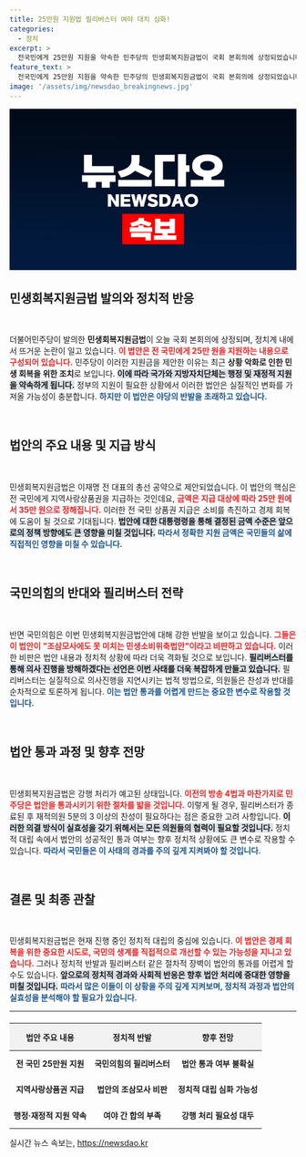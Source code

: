 ```yaml
---
title: 25만원 지원법 필리버스터 여야 대치 심화!
categories:
  - 정치
excerpt: >
  전국민에게 25만원 지원을 약속한 민주당의 민생회복지원금법이 국회 본회의에 상정되었습니다. 야당의 반대 속 필리버스터가 시작되며, 논란이 격화되고 있습니다. 이 법안의 운명은 어떻게 될까요? 클릭해 더 알아보세요!
feature_text: >
  전국민에게 25만원 지원을 약속한 민주당의 민생회복지원금법이 국회 본회의에 상정되었습니다. 야당의 반대 속 필리버스터가 시작되며, 논란이 격화되고 있습니다. 이 법안의 운명은 어떻게 될까요? 클릭해 더 알아보세요!
image: '/assets/img/newsdao_breakingnews.jpg'
---
```


<p><img src="/assets/img/newsdao_breakingnews.jpg" alt="firstkoreanews 속보" /></p>

<h2 data-ke-size="size26">민생회복지원금법 발의와 정치적 반응</h2>

<p data-ke-size="size16">&nbsp;</p>

<p>더불어민주당이 발의한 <strong>민생회복지원금법</strong>이 오늘 국회 본회의에 상정되며, 정치계 내에서 뜨거운 논란이 일고 있습니다. <b><span style="color: #ee2323;">이 법안은 전 국민에게 25만 원을 지원하는 내용으로 구성되어 있습니다.</span></b> 민주당이 이러한 지원금을 제안한 이유는 최근 <strong>상황 악화로 인한 민생 회복을 위한 조치</strong>로 보입니다. <b><span style="background-color: #21538527;">이에 따라 국가와 지방자치단체는 행정 및 재정적 지원을 약속하게 됩니다.</span></b> 정부의 지원이 필요한 상황에서 이러한 법안은 실질적인 변화를 가져올 가능성이 충분합니다. <b><span style="color: #1a5490;">하지만 이 법안은 야당의 반발을 초래하고 있습니다.</span></b></p>

<p data-ke-size="size16">&nbsp;</p>

<h2 data-ke-size="size26">법안의 주요 내용 및 지급 방식</h2>

<p data-ke-size="size16">&nbsp;</p>

<p>민생회복지원금법은 이재명 전 대표의 총선 공약으로 제안되었습니다. 이 법안의 핵심은 전 국민에게 지역사랑상품권을 지급하는 것인데요, <b><span style="color: #ee2323;">금액은 지급 대상에 따라 25만 원에서 35만 원으로 정해집니다.</span></b> 이러한 전 국민 상품권 지급은 소비를 촉진하고 경제 회복에 도움이 될 것으로 기대됩니다. <b><span style="background-color: #21538527;">법안에 대한 대통령령을 통해 결정된 금액 수준은 앞으로의 정책 방향에도 큰 영향을 미칠 것입니다.</span></b> <b><span style="color: #1a5490;">따라서 정확한 지원 금액은 국민들의 삶에 직접적인 영향을 미칠 수 있습니다.</span></b></p>

<p data-ke-size="size16">&nbsp;</p>

<h2 data-ke-size="size26">국민의힘의 반대와 필리버스터 전략</h2>

<p data-ke-size="size16">&nbsp;</p>

<p>반면 국민의힘은 이번 민생회복지원금법안에 대해 강한 반발을 보이고 있습니다. <b><span style="color: #ee2323;">그들은 이 법안이 "조삼모사에도 못 미치는 민생소비위축법안"이라고 비판하고 있습니다.</span></b> 이러한 비판은 법안 내용과 정치적 상황에 따라 더욱 격화될 것으로 보입니다. <b><span style="background-color: #21538527;">필리버스터를 통해 의사 진행을 방해하겠다는 선언은 이번 사태를 더욱 복잡하게 만들고 있습니다.</span></b> 필리버스터는 실질적으로 의사진행을 지연시키는 법적 방법으로, 의원들은 찬성과 반대를 순차적으로 토론하게 됩니다. <b><span style="color: #1a5490;">이는 법안 통과를 어렵게 만드는 중요한 변수로 작용할 것입니다.</span></b></p>

<p data-ke-size="size16">&nbsp;</p>

<h2 data-ke-size="size26">법안 통과 과정 및 향후 전망</h2>

<p data-ke-size="size16">&nbsp;</p>

<p>민생회복지원금법은 강행 처리가 예고된 상태입니다. <b><span style="color: #ee2323;">이전의 방송 4법과 마찬가지로 민주당은 법안을 통과시키기 위한 절차를 밟을 것입니다.</span></b> 이렇게 될 경우, 필리버스터가 종료된 후 재적의원 5분의 3 이상의 찬성이 필요하다는 점은 중요한 고려 사항입니다. <b><span style="background-color: #21538527;">이러한 의결 방식이 실효성을 갖기 위해서는 모든 의원들의 협력이 필요할 것입니다.</span></b> 정치적 대립 속에서 법안의 성공적인 통과 여부는 향후 정치적 상황에도 큰 변수로 작용할 수 있습니다. <b><span style="color: #1a5490;">따라서 국민들은 이 사태의 경과를 주의 깊게 지켜봐야 할 것입니다.</span></b></p>

<p data-ke-size="size16">&nbsp;</p>

<h2 data-ke-size="size26">결론 및 최종 관찰</h2>

<p data-ke-size="size16">&nbsp;</p>

<p>민생회복지원금법은 현재 진행 중인 정치적 대립의 중심에 있습니다. <b><span style="color: #ee2323;">이 법안은 경제 회복을 위한 중요한 시도로, 국민의 생계를 직접적으로 개선할 수 있는 가능성을 지니고 있습니다.</span></b> 그러나 정치적 반발과 필리버스터 같은 절차적 장벽이 법안의 통과를 어렵게 할 수도 있습니다. <b><span style="background-color: #21538527;">앞으로의 정치적 경과와 사회적 반응은 향후 법안 처리에 중대한 영향을 미칠 것입니다.</span></b> <b><span style="color: #1a5490;">따라서 많은 이들이 이 상황을 주의 깊게 지켜보며, 정치적 과정과 법안의 실효성을 분석해야 할 필요가 있습니다.</span></b> </p>

<hr>

<table style="width: 100%; border-collapse: collapse; margin-top: 20px;">
    <thead>
        <tr>
            <th style="text-align: center; height: 40px; background-color: #f2f2f2;"><b>법안 주요 내용</b></th>
            <th style="text-align: center; height: 40px; background-color: #f2f2f2;"><b>정치적 반발</b></th>
            <th style="text-align: center; height: 40px; background-color: #f2f2f2;"><b>향후 전망</b></th>
        </tr>
    </thead>
    <tbody>
        <tr>
            <td style="text-align: center; height: 40px;"><b>전 국민 25만원 지원</b></td>
            <td style="text-align: center; height: 40px;"><b>국민의힘의 필리버스터</b></td>
            <td style="text-align: center; height: 40px;"><b>법안 통과 여부 불확실</b></td>
        </tr>
        <tr>
            <td style="text-align: center; height: 40px;"><b>지역사랑상품권 지급</b></td>
            <td style="text-align: center; height: 40px;"><b>법안의 조삼모사 비판</b></td>
            <td style="text-align: center; height: 40px;"><b>정치적 대립 심화 가능성</b></td>
        </tr>
        <tr>
            <td style="text-align: center; height: 40px;"><b>행정·재정적 지원 약속</b></td>
            <td style="text-align: center; height: 40px;"><b>여야 간 합의 부족</b></td>
            <td style="text-align: center; height: 40px;"><b>강행 처리 필요성 대두</b></td>
        </tr>
    </tbody>
</table>
실시간 뉴스 속보는, <a href="https://newsdao.kr" rel="dofollow">https://newsdao.kr</a>


